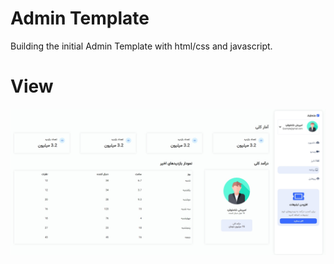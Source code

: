 # Admin Template

Building the initial Admin Template with html/css and javascript.

# View

<img src="/Preview/img.jpg" alt="Admin_Template" >

#

